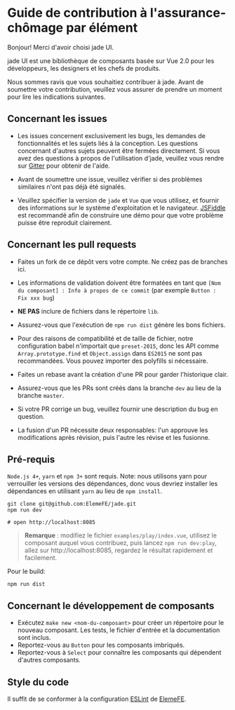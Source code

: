 # Guide de contribution à l'assurance-chômage par élément

Bonjour! Merci d'avoir choisi jade UI.

jade UI est une bibliothèque de composants basée sur Vue 2.0 pour les développeurs, les designers et les chefs de produits.

Nous sommes ravis que vous souhaitiez contribuer à jade. Avant de soumettre votre contribution, veuillez vous assurer de prendre un moment pour lire les indications suivantes.

## Concernant les issues

- Les issues concernent exclusivement les bugs, les demandes de fonctionnalités et les sujets liés à la conception. Les questions concernant d'autres sujets peuvent être fermées directement. Si vous avez des questions à propos de l'utilisation d'jade, veuillez vous rendre sur [Gitter](https://gitter.im/jade-en/Lobby) pour obtenir de l'aide.

- Avant de soumettre une issue, veuillez vérifier si des problèmes similaires n'ont pas déjà été signalés.

- Veuillez spécifier la version de `jade` et `Vue` que vous utilisez, et fournir des informations sur le système d'exploitation et le navigateur. [JSFiddle](https://jsfiddle.net/) est recommandé afin de construire une démo pour que votre problème puisse être reproduit clairement.

## Concernant les pull requests

- Faites un fork de ce dépôt vers votre compte. Ne créez pas de branches ici.

- Les informations de validation doivent être formatées en tant que `[Nom du composant] : Info à propos de ce commit` (par exemple `Button : Fix xxx bug`)

- **NE PAS** inclure de fichiers dans le répertoire `lib`.

- Assurez-vous que l'exécution de `npm run dist` génère les bons fichiers.

- Pour des raisons de compatibilité et de taille de fichier, notre configuration babel n'importait que `preset-2015`, donc les API comme `Array.prototype.find` et `Object.assign` dans `ES2015` ne sont pas recommandées. Vous pouvez importer des polyfills si nécessaire.

- Faites un rebase avant la création d'une PR pour garder l'historique clair.

- Assurez-vous que les PRs sont créés dans la branche `dev` au lieu de la branche `master`.

- Si votre PR corrige un bug, veuillez fournir une description du bug en question.

- La fusion d'un PR nécessite deux responsables: l'un approuve les modifications après révision, puis l'autre les révise et les fusionne.

## Pré-requis
`Node.js 4+`, `yarn` et `npm 3+` sont requis. Note: nous utilisons yarn pour verrouiller les versions des dépendances, donc vous devriez installer les dépendances en utilisant `yarn` au lieu de `npm install`.
```shell
git clone git@github.com:ElemeFE/jade.git
npm run dev

# open http://localhost:8085
```

> **Remarque** : modifiez le fichier `examples/play/index.vue`, utilisez le composant auquel vous contribuez, puis lancez `npm run dev:play`, allez sur http://localhost:8085, regardez le résultat rapidement et facilement.

Pour le build:

```shell
npm run dist
```

## Concernant le développement de composants
- Exécutez `make new <nom-du-composant>` pour créer un répertoire pour le nouveau composant. Les tests, le fichier d'entrée et la documentation sont inclus.
- Reportez-vous au `Button` pour les composants imbriqués.
- Reportez-vous à `Select` pour connaître les composants qui dépendent d'autres composants.

## Style du code
Il suffit de se conformer à la configuration [ESLint](https://github.com/ElemeFE/eslint-config-elemefe) de [ElemeFE](https://github.com/elemefe).
